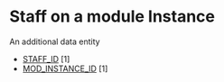# Staff on a module Instance
An additional data entity

*  [STAFF_ID](staff.md#staff_id) [1]
*  [MOD_INSTANCE_ID](module_instance.md#mod_instance_id) [1]
